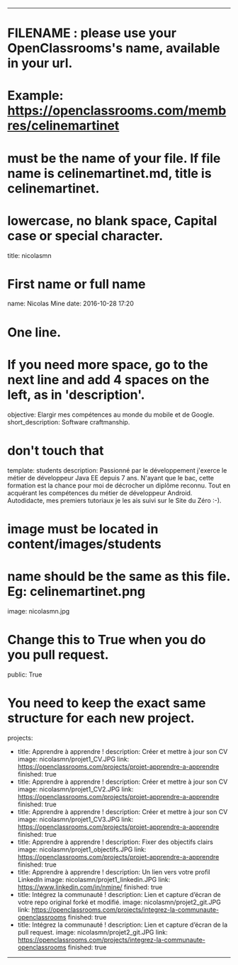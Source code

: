 ---

# FILENAME : please use your OpenClassrooms's name, available in your url.
# Example: https://openclassrooms.com/membres/celinemartinet
# must be the name of your file. If file name is celinemartinet.md, title is celinemartinet.
# lowercase, no blank space, Capital case or special character.
title: nicolasmn

# First name or full name
name: Nicolas Mine
date: 2016-10-28 17:20

# One line.
# If you need more space, go to the next line and add 4 spaces on the left, as in 'description'.
objective: Elargir mes compétences au monde du mobile et de Google.
short_description: Software craftmanship.

# don't touch that
template: students
description:
    Passionné par le développement j'exerce le métier de développeur Java EE depuis 7 ans.
    N'ayant que le bac, cette formation est la chance pour moi de décrocher un diplôme reconnu.
    Tout en acquérant les compétences du métier de développeur Android.
    Autodidacte, mes premiers tutoriaux je les ais suivi sur le Site du Zéro :-).

# image must be located in content/images/students
# name should be the same as this file. Eg: celinemartinet.png
image: nicolasmn.jpg

# Change this to True when you do you pull request.
public: True

# You need to keep the exact same structure for each new project.
projects:
  - title: Apprendre à apprendre !
    description: Créer et mettre à jour son CV
    image: nicolasmn/projet1_CV.JPG
    link: https://openclassrooms.com/projects/projet-apprendre-a-apprendre
    finished: true
  - title: Apprendre à apprendre !
    description: Créer et mettre à jour son CV
    image: nicolasmn/projet1_CV2.JPG
    link: https://openclassrooms.com/projects/projet-apprendre-a-apprendre
    finished: true
  - title: Apprendre à apprendre !
    description: Créer et mettre à jour son CV
    image: nicolasmn/projet1_CV3.JPG
    link: https://openclassrooms.com/projects/projet-apprendre-a-apprendre
    finished: true
  - title: Apprendre à apprendre !
    description: Fixer des objectifs clairs
    image: nicolasmn/projet1_objectifs.JPG
    link: https://openclassrooms.com/projects/projet-apprendre-a-apprendre
    finished: true
 - title: Apprendre à apprendre !
    description: Un lien vers votre profil LinkedIn
    image: nicolasmn/projet1_linkedin.JPG
    link: https://www.linkedin.com/in/nmine/
    finished: true
  - title: Intégrez la communauté !
    description: Lien et capture d’écran de votre repo original forké et modifié. 
    image: nicolasmn/projet2_git.JPG
    link: https://openclassrooms.com/projects/integrez-la-communaute-openclassrooms
    finished: true 
  - title: Intégrez la communauté !
    description: Lien et capture d’écran de la pull request. 
    image: nicolasmn/projet2_git.JPG
    link: https://openclassrooms.com/projects/integrez-la-communaute-openclassrooms
    finished: true
---